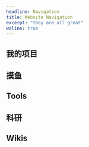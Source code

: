 ```yaml
---
headline: Navigation
title: Website Navigation
excerpt: "they are all great"
waline: true
---
```


## 我的项目

<hairy-links 
  :links="[
    {
      name: '博客',
      url: 'https://axi404.top/',
      image: 'https://pic.axi404.top/avatar.6t71qqiv1e.webp',
      color: '#D00056',
      desc: '博客，使用 Valaxy 搭建。',
    },
    {
      name: 'SurviveXJTU',
      url: 'https://survivexjtu.github.io/',
      image: 'https://pic.axi404.top/favicon.wilefh58p.ico',
      color: '#1F8FB6',
      desc: '西安交大生存指南。',
    },
    {
      name: 'RMVision-001',
      url: 'https://xjtu-rmv.github.io/',
      image: 'https://pic.axi404.top/ec03f7734704669b3cb0ec9cb3b2c743525c05da.jpg@240w_240h_1c_1s_!web-avatar-space-header.6bh3wu99ow.webp',
      color: '#FFE4E6',
      desc: '西安交大视觉组教程。',
    },
    {
      name: 'CS-BAOYAN-DDL',
      url: 'https://cs-baoyan.github.io/CS-BAOYAN-DDL/',
      image: 'https://pic.axi404.top/favicon.6t75lfx2sm.ico',
      color: '#3DB89A',
      desc: 'CS 保研倒计时可视化。',
    },
    {
      name: 'CS-BAOYAN-Wiki',
      url: 'https://csbaoyan.top/',
      image: 'https://pic.axi404.top/favicon.2ves4rmatd.ico',
      color: '#25D1A6',
      desc: 'CS 保研 Wiki。',
    },
    {
      name: '汐学组',
      url: 'https://xistudygroup.github.io/',
      image: 'https://pic.axi404.top/favicon.wilefh58p.ico',
      color: '#1F8FB6',
      desc: 'CS 保研 Wiki。',
    },
    {
      name: 'AI 自学指南',
      url: 'https://aidiy.icu/',
      image: 'https://pic.axi404.top/favicon.2doqg6xyyd.ico',
      color: '#F1B55D',
      desc: '从零开始，到精通。',
    },
  ]"
/>

## 摸鱼

<hairy-links 
  :links="[
    {
      name: '蜜柑计划',
      url: 'https://mikanani.me/',
      image: 'https://mikanani.me/favicon.ico',
      color: '#EFD32A',
      desc: '追番，使用 torrent 下载。',
    },
    {
      name: 'VCB-Studio',
      url: 'https://vcb-s.com/',
      image: 'https://vcb-s.com/favicon.ico',
      color: '#CB938D',
      desc: '动漫资源修复发布。',
    },
  ]"
/>

## Tools

<hairy-links 
  :links="[
    {
      name: 'PicX',
      url: 'https://picx.xpoet.cn/',
      image: 'https://picx.xpoet.cn/assets/logo.ffee4291.png',
      color: '#65C896',
      desc: '使用 GitHub 建立图床。',
    },
    {
      name: 'ico51',
      url: 'https://www.ico51.cn/',
      image: 'https://www.ico51.cn/images/logo.png',
      color: '#3A3A95',
      desc: '在线生成透明 ICO 图标。',
    },
    {
      name: 'Deft PDF - Crop PDF',
      url: 'https://deftpdf.com/crop-pdf/',
      image: 'https://deftpdf.com/new-ui/img/DeftPdf_Logo.svg',
      color: '#6866E1',
      desc: '在线 PDF 裁剪工具。',
    },
    {
      name: '通义听悟',
      url: 'https://tingwu.aliyun.com/home/',
      image: 'https://pic.axi404.top/image.4ckx6jtqnk.webp',
      color: '#613CE7',
      desc: '在线语音转文字。',
    },
    {
      name: '1password',
      url: 'https://1password.com/zh-cn/password-generator/',
      image: 'https:/pic.axi404.top/image.lvrlfbjhb.webp',
      color: '#1A285E',
      desc: '生成复杂密码。',
    },
    {
      name: 'save editor',
      url: 'https://www.saveeditonline.com/',
      image: 'https://www.saveeditonline.com/favicon.ico',
      color: '#1A285E',
      desc: 'RPG Maker 存档在线修改。',
    },
  ]"
/>

## 科研


<hairy-links 
  :links="[
    {
      name: 'Arxiv',
      url: 'https://arxiv.org/',
      image: 'https://arxiv.org/static/browse/0.3.4/images/icons/favicon-32x32.png',
      color: '#B31B1B',
      desc: 'Arxiv 论文预印本平台。',
    },
    {
      name: 'papers cool',
      url: 'https://papers.cool/',
      image: 'https://papers.cool/static/favicon.ico',
      color: '#FF9800',
      desc: '每日刷论文。',
    },
  ]"
/>

## Wikis

<hairy-links 
  :links="[
    {
      name: 'CTF-Wiki',
      url: 'https://ctf-wiki.org/',
      image: 'https://ctf-wiki.org/static/img/logo.png',
      color: '#7F7F7F',
      desc: 'CTF 相关知识。',
    },
    {
      name: 'OI-Wiki',
      url: 'https://oi-wiki.org/',
      image: 'https://oi-wiki.org/favicon.ico',
      color: '#DCDCDC',
      desc: 'OI 相关知识。',
    },
    {
      name: 'CSDIY',
      url: 'https://csdiy.wiki/',
      image: 'https://csdiy.wiki/images/logo.png',
      color: '#0E9ACE',
      desc: 'CS 自学指南。',
    },
    {
      name: 'Arch Wiki',
      url: 'https://archlinux.org/',
      image: 'https://Axi404.github.io/picx-images-hosting/image.5j48f644e7.webp',
      color: '#1793D1',
      desc: 'Arch 维基百科。',
    },
  ]"
/>